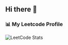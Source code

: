## Hi there 👋

### 📊 My Leetcode Profile
![LeetCode Stats](https://leetcard.jacoblin.cool/sm20160168284?theme=forest&font=Cute%20Font&ext=heatmap)
